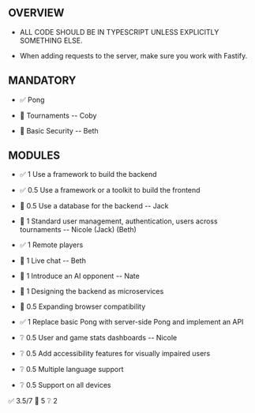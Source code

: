 
## OVERVIEW

- ALL CODE SHOULD BE IN TYPESCRIPT UNLESS EXPLICITLY SOMETHING ELSE.

- When adding requests to the server, make sure you work with Fastify.

## MANDATORY

- ✅ Pong

- 🔧 Tournaments -- Coby

- 🔧 Basic Security -- Beth

## MODULES

- ✅ 1 Use a framework to build the backend

- ✅ 0.5 Use a framework or a toolkit to build the frontend

- 🔧 0.5 Use a database for the backend -- Jack

- 🔧 1 Standard user management, authentication, users across tournaments -- Nicole (Jack) (Beth)

- ✅ 1 Remote players

- 🔧 1 Live chat -- Beth

- 🔧 1 Introduce an AI opponent -- Nate

- 🔧 1 Designing the backend as microservices

- 🔧 0.5 Expanding browser compatibility

- ✅ 1 Replace basic Pong with server-side Pong and implement an API

- ❔ 0.5 User and game stats dashboards -- Nicole

- ❔ 0.5 Add accessibility features for visually impaired users

- ❔ 0.5 Multiple language support

- ❔ 0.5 Support on all devices


✅ 3.5/7
🔧 5
❔ 2
